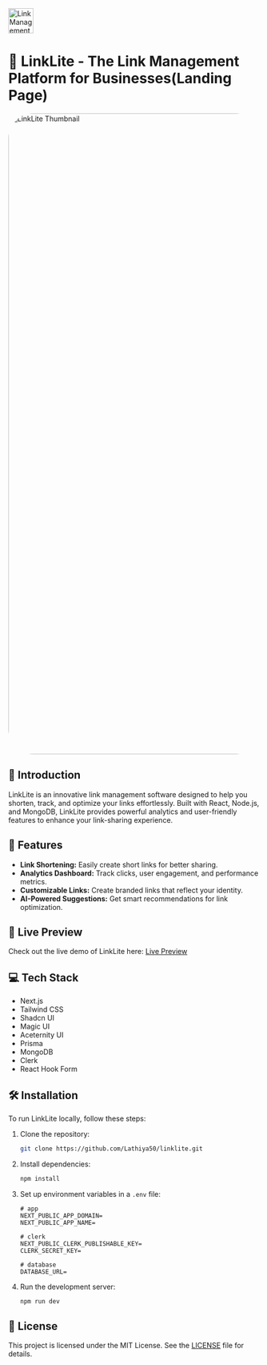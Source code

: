 <img src="https://github.com/user-attachments/assets/e1e0fe16-21f4-44c8-a22d-39b4494433a1" alt="Link Management Logo" width="50" height="50">

# 🔗 LinkLite - The Link Management Platform for Businesses(Landing Page)

<img src="https://github.com/user-attachments/assets/a95d14db-a32d-44dd-a4fe-0ef4899d46fc" alt="LinkLite Thumbnail" style="border-radius: 50px;" width="1280">

## 🌟 Introduction

LinkLite is an innovative link management software designed to help you shorten, track, and optimize your links effortlessly. Built with React, Node.js, and MongoDB, LinkLite provides powerful analytics and user-friendly features to enhance your link-sharing experience.

## 🚀 Features

- **Link Shortening:** Easily create short links for better sharing.
- **Analytics Dashboard:** Track clicks, user engagement, and performance metrics.
- **Customizable Links:** Create branded links that reflect your identity.
- **AI-Powered Suggestions:** Get smart recommendations for link optimization.

## 🔗 Live Preview

Check out the live demo of LinkLite here: [Live Preview](http://linklite-demo.vercel.app)

## 💻 Tech Stack

- Next.js
- Tailwind CSS
- Shadcn UI
- Magic UI
- Aceternity UI
- Prisma
- MongoDB
- Clerk
- React Hook Form

## 🛠️ Installation

To run LinkLite locally, follow these steps:

1. Clone the repository:
   ```bash
   git clone https://github.com/Lathiya50/linklite.git
   ```
2. Install dependencies:
   ```bash
   npm install
   ```
3. Set up environment variables in a `.env` file:

   ```
   # app
   NEXT_PUBLIC_APP_DOMAIN=
   NEXT_PUBLIC_APP_NAME=

   # clerk
   NEXT_PUBLIC_CLERK_PUBLISHABLE_KEY=
   CLERK_SECRET_KEY=

   # database
   DATABASE_URL=
   ```

4. Run the development server:
   ```bash
   npm run dev
   ```

## 📜 License

This project is licensed under the MIT License. See the [LICENSE](LICENSE) file for details.
